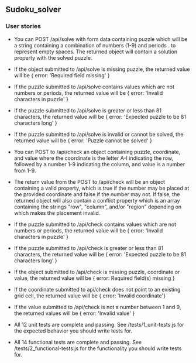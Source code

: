 ## Sudoku_solver
### User stories

* You can POST /api/solve with form data containing puzzle which will be a string containing a combination of numbers (1-9) and periods . to represent empty spaces. The returned object will contain a solution property with the solved puzzle.

* If the object submitted to /api/solve is missing puzzle, the returned value will be { error: 'Required field missing' }

* If the puzzle submitted to /api/solve contains values which are not numbers or periods, the returned value will be { error: 'Invalid characters in puzzle' }

* If the puzzle submitted to /api/solve is greater or less than 81 characters, the returned value will be { error: 'Expected puzzle to be 81 characters long' }

* If the puzzle submitted to /api/solve is invalid or cannot be solved, the returned value will be { error: 'Puzzle cannot be solved' }

* You can POST to /api/check an object containing puzzle, coordinate, and value where the coordinate is the letter A-I indicating the row, followed by a number 1-9 indicating the column, and value is a number from 1-9.

* The return value from the POST to /api/check will be an object containing a valid property, which is true if the number may be placed at the provided coordinate and false if the number may not. If false, the returned object will also contain a conflict property which is an array containing the strings "row", "column", and/or "region" depending on which makes the placement invalid.

* If the puzzle submitted to /api/check contains values which are not numbers or periods, the returned value will be { error: 'Invalid characters in puzzle' }

* If the puzzle submitted to /api/check is greater or less than 81 characters, the returned value will be { error&#58; 'Expected puzzle to be 81 characters long' }

* If the object submitted to /api/check is missing puzzle, coordinate or value, the returned value will be { error: Required field(s) missing }

* If the coordinate submitted to api/check does not point to an existing grid cell, the returned value will be { error: 'Invalid coordinate'}

* If the value submitted to /api/check is not a number between 1 and 9, the returned values will be { error: 'Invalid value' }

* All 12 unit tests are complete and passing. See /tests/1_unit-tests.js for the expected behavior you should write tests for.

* All 14 functional tests are complete and passing. See /tests/2_functional-tests.js for the functionality you should write tests for.
